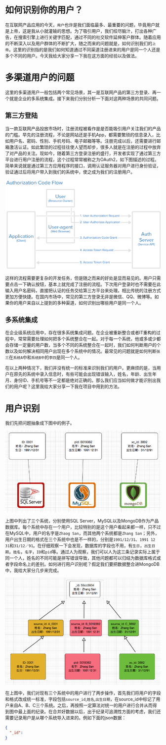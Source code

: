 # 如何识别你的用户？

在互联网产品应用的今天，`用户`也许是我们面临最多、最重要的问题，毕竟用户就是上帝，这是我从小就灌输的思想。为了吸引用户，我们绞尽脑汁，打出各种广告，在搜索引擎上进行关键字匹配，通过不同的社交软件延伸客户群体。随着应用的不断深入以及用户群体的不断扩大，随之而来的问题就是，如何识别我们的`上帝`。这里的识别指的是我们如何知道通过不同渠道注册进来的用户是同一个人还是多个不同的用户。今天我给大家分享一下我在这方面的经验以及做法。

# 多渠道用户的问题

这里的多渠道用户一般包括两个常见场景，其一是互联网产品的第三方登录、再一个就是企业的多系统集成。接下来我们分别分析一下面对这两种场景的共同问题。

## 第三方登陆

当一款互联网产品投放市场时，注册流程被看作是是否能吸引用户关注我们的产品的门槛。早先的注册流程，不论是网站还是手机App，都需要繁琐的信息录入，比如用户名、密码、性别、手机号码、电子邮箱等等。注册完成以后，还需要进行邮箱激活认证。如此繁琐的过程往往使人望而却步，很多人就是在注册的过程中放弃了对产品的关注。现如今，随着第三方登录注册的盛行，开发者实现了通过第三方平台进行用户注册的流程，这个过程常常被称之为OAuth2，如下图描述的过程。简单来说就是通过第三方应用程序的接口，调用认证服务器对用户进行身份验证，验证通过后将用户带入到我们的系统中，使之成为我们的注册用户。

![OAuth2](auth_code_flow.png)

这样的流程需要更复杂的开发任务，但是随之而来的好处是显而易见的。用户只需要点击一下确认按钮，基本上就完成了注册的流程。下次用户登录时也不需要在此输入用户名密码，直接把认证的任务交给第三方平台来处理。相比传统的注册方式更加方便快捷。在国内市场中，常见的第三方登录无非是微信、QQ、微博等。如果你的用户来自以上提到的多种渠道，如何识别出哪些用户是同一个人。

## 多系统集成

在企业级系统应用中，存在很多系统集成问题。在企业被重新整合或者IT重构的过程中，常常需要处理如何把多个系统整合在一起。对于每一个系统，他或多或少都会存储一定量的用户数，当多个不同的系统整合在一起时，我们如何判断用户的个数以及如何解决相同用户出现在多个系统中的情况。最常见的问题就是如何判断`张三`在`系统A`中和`系统B中`的`李四`是同一个人。

在以上两种情况下，我们并没有统一的标准来识别我们的用户。更麻烦的是，当用户在原先的系统中录入信息时，有些可能会出现错误输入，姓名，年龄、出生年月、身份ID、手机号等不一定都是绝对正确的。那么我们应当如何做才能识别出我们的用户呢？这里我给大家分享一下我在项目中用到的方法。

# 用户识别

我们先把问题抽象成下图中的例子。

![系统用户](./user-1.png)

上图中列出了三个系统，分别使用SQL Server，MySQL以及MongoDB作为产品数据库。每个系统中存在一个用户，比较特别的是这个用户看起来都一样，只不过在MySQL中，用户的名字是`Zhaog San`，而其他两个系统都是`Zhang San`；另外，用户出生日期的格式在三个系统中也是不一样的，分别是`1991/12/31`、`1991 12 31`和`31/12／91`。在仔细观察一下会发现，数据库的字段也不用，有`生日`，`出生日期`，`姓名`，`名字`，`ID`和`pid`等。通过人为观察，我们可以人为这三条记录实际上属于同一个人，姓名的不同可能是拼写错误导致，其他问题都可以归结为数据库格式或者字段命名上的差别。如何进行用户识别呢？假定我们要把数据整合进MongoDB中，我给大家分几步来完成。

![用户合并](./user-2.png)

在上图中，我们对现有三个系统中的用户进行了两步操作，首先我们将用户的字段和格式改成统一标准，字段包括`source_id`,`姓名`,`出生日期`，在source_id中标记了用户来自A、B、C三个系统。之后，再按照一定算法对统一的用户进行合并从而得到图中最上面的纪录。在合并好数据以后，出于纪录可追溯性方面的考虑，我们还需要记录用户是从哪个系统导入进来的。例如下面的json数据：

```json
{
  "_id": 
}

```



